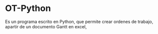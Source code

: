 # OT-Python
Es un programa escrito en Python, que permite crear ordenes de trabajo, apartir de un documento Gantt en excel, 
